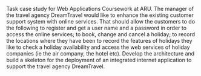 Task case study for Web Applications Coursework at ARU.
The manager of the travel agency DreamTravel would like to enhance the existing customer support system with online services. That should allow the customers to do the following to register and get a user name and a password in order to access the online services; to book, change and cancel a holiday; to record the locations where they have been to record the features of holidays they like to check a holiday availability and access the web services of holiday companies (ie the air company, the hotel etc). Develop the architecture and build a skeleton for the deployment of an integrated internet application to support the travel agency DreamTravel.
